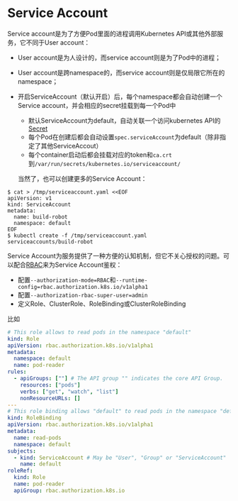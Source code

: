 # Service Account

Service account是为了方便Pod里面的进程调用Kubernetes API或其他外部服务，它不同于User account：

* User account是为人设计的，而service account则是为了Pod中的进程；
* User account是跨namespace的，而service account则是仅局限它所在的namespace；
* 开启ServiceAccount（默认开启）后，每个namespace都会自动创建一个Service account，并会相应的secret挂载到每一个Pod中

  * 默认ServiceAccount为default，自动关联一个访问kubernetes API的[Secret](Secret.md)
  * 每个Pod在创建后都会自动设置`spec.serviceAccount`为default（除非指定了其他ServiceAccout）
  * 每个container启动后都会挂载对应的token和`ca.crt`到`/var/run/secrets/kubernetes.io/serviceaccount/`

  当然了，也可以创建更多的Service Account：

```
$ cat > /tmp/serviceaccount.yaml <<EOF
apiVersion: v1
kind: ServiceAccount
metadata:
  name: build-robot
  namespace: default
EOF
$ kubectl create -f /tmp/serviceaccount.yaml
serviceaccounts/build-robot
```

Service Account为服务提供了一种方便的认知机制，但它不关心授权的问题。可以配合[RBAC](https://kubernetes.io/docs/admin/authorization/#a-quick-note-on-service-accounts)来为Service Account鉴权：

* 配置`--authorization-mode=RBAC`和`--runtime-config=rbac.authorization.k8s.io/v1alpha1`
* 配置`--authorization-rbac-super-user=admin`
* 定义Role、ClusterRole、RoleBinding或ClusterRoleBinding

比如

```yaml
# This role allows to read pods in the namespace "default"
kind: Role
apiVersion: rbac.authorization.k8s.io/v1alpha1
metadata:
  namespace: default
  name: pod-reader
rules:
  - apiGroups: [""] # The API group "" indicates the core API Group.
    resources: ["pods"]
    verbs: ["get", "watch", "list"]
    nonResourceURLs: []
---
# This role binding allows "default" to read pods in the namespace "default"
kind: RoleBinding
apiVersion: rbac.authorization.k8s.io/v1alpha1
metadata:
  name: read-pods
  namespace: default
subjects:
  - kind: ServiceAccount # May be "User", "Group" or "ServiceAccount"
    name: default
roleRef:
  kind: Role
  name: pod-reader
  apiGroup: rbac.authorization.k8s.io
```




